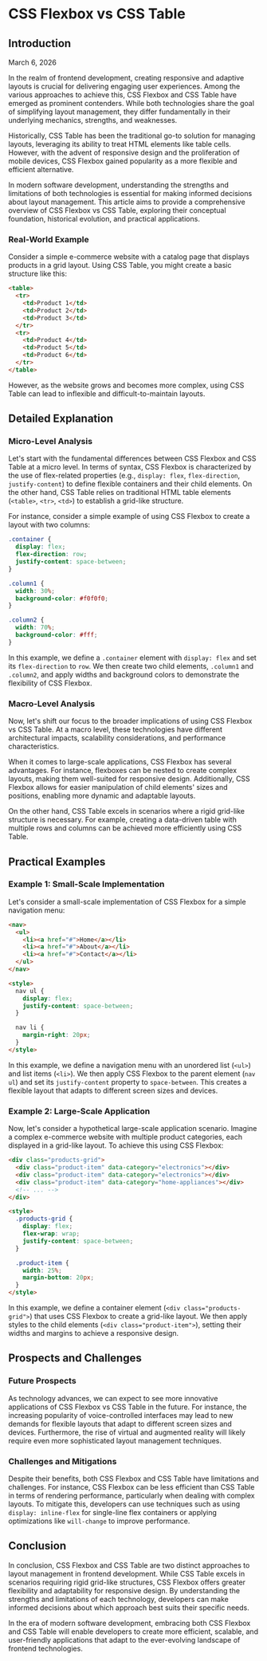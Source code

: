 # CSS Flexbox vs CSS Table
## Introduction
March 6, 2026

In the realm of frontend development, creating responsive and adaptive layouts is crucial for delivering engaging user experiences. Among the various approaches to achieve this, CSS Flexbox and CSS Table have emerged as prominent contenders. While both technologies share the goal of simplifying layout management, they differ fundamentally in their underlying mechanics, strengths, and weaknesses.

Historically, CSS Table has been the traditional go-to solution for managing layouts, leveraging its ability to treat HTML elements like table cells. However, with the advent of responsive design and the proliferation of mobile devices, CSS Flexbox gained popularity as a more flexible and efficient alternative.

In modern software development, understanding the strengths and limitations of both technologies is essential for making informed decisions about layout management. This article aims to provide a comprehensive overview of CSS Flexbox vs CSS Table, exploring their conceptual foundation, historical evolution, and practical applications.

### Real-World Example
Consider a simple e-commerce website with a catalog page that displays products in a grid layout. Using CSS Table, you might create a basic structure like this:
```html
<table>
  <tr>
    <td>Product 1</td>
    <td>Product 2</td>
    <td>Product 3</td>
  </tr>
  <tr>
    <td>Product 4</td>
    <td>Product 5</td>
    <td>Product 6</td>
  </tr>
</table>
```
However, as the website grows and becomes more complex, using CSS Table can lead to inflexible and difficult-to-maintain layouts.

## Detailed Explanation
### Micro-Level Analysis

Let's start with the fundamental differences between CSS Flexbox and CSS Table at a micro level. In terms of syntax, CSS Flexbox is characterized by the use of flex-related properties (e.g., `display: flex`, `flex-direction`, `justify-content`) to define flexible containers and their child elements. On the other hand, CSS Table relies on traditional HTML table elements (`<table>`, `<tr>`, `<td>`) to establish a grid-like structure.

For instance, consider a simple example of using CSS Flexbox to create a layout with two columns:
```css
.container {
  display: flex;
  flex-direction: row;
  justify-content: space-between;
}

.column1 {
  width: 30%;
  background-color: #f0f0f0;
}

.column2 {
  width: 70%;
  background-color: #fff;
}
```
In this example, we define a `.container` element with `display: flex` and set its `flex-direction` to `row`. We then create two child elements, `.column1` and `.column2`, and apply widths and background colors to demonstrate the flexibility of CSS Flexbox.

### Macro-Level Analysis

Now, let's shift our focus to the broader implications of using CSS Flexbox vs CSS Table. At a macro level, these technologies have different architectural impacts, scalability considerations, and performance characteristics.

When it comes to large-scale applications, CSS Flexbox has several advantages. For instance, flexboxes can be nested to create complex layouts, making them well-suited for responsive design. Additionally, CSS Flexbox allows for easier manipulation of child elements' sizes and positions, enabling more dynamic and adaptable layouts.

On the other hand, CSS Table excels in scenarios where a rigid grid-like structure is necessary. For example, creating a data-driven table with multiple rows and columns can be achieved more efficiently using CSS Table.

## Practical Examples
### Example 1: Small-Scale Implementation

Let's consider a small-scale implementation of CSS Flexbox for a simple navigation menu:
```html
<nav>
  <ul>
    <li><a href="#">Home</a></li>
    <li><a href="#">About</a></li>
    <li><a href="#">Contact</a></li>
  </ul>
</nav>

<style>
  nav ul {
    display: flex;
    justify-content: space-between;
  }

  nav li {
    margin-right: 20px;
  }
</style>
```
In this example, we define a navigation menu with an unordered list (`<ul>`) and list items (`<li>`). We then apply CSS Flexbox to the parent element (`nav ul`) and set its `justify-content` property to `space-between`. This creates a flexible layout that adapts to different screen sizes and devices.

### Example 2: Large-Scale Application

Now, let's consider a hypothetical large-scale application scenario. Imagine a complex e-commerce website with multiple product categories, each displayed in a grid-like layout. To achieve this using CSS Flexbox:
```html
<div class="products-grid">
  <div class="product-item" data-category="electronics"></div>
  <div class="product-item" data-category="electronics"></div>
  <div class="product-item" data-category="home-appliances"></div>
  <!-- ... -->
</div>

<style>
  .products-grid {
    display: flex;
    flex-wrap: wrap;
    justify-content: space-between;
  }

  .product-item {
    width: 25%;
    margin-bottom: 20px;
  }
</style>
```
In this example, we define a container element (`<div class="products-grid">`) that uses CSS Flexbox to create a grid-like layout. We then apply styles to the child elements (`<div class="product-item">`), setting their widths and margins to achieve a responsive design.

## Prospects and Challenges
### Future Prospects

As technology advances, we can expect to see more innovative applications of CSS Flexbox vs CSS Table in the future. For instance, the increasing popularity of voice-controlled interfaces may lead to new demands for flexible layouts that adapt to different screen sizes and devices. Furthermore, the rise of virtual and augmented reality will likely require even more sophisticated layout management techniques.

### Challenges and Mitigations

Despite their benefits, both CSS Flexbox and CSS Table have limitations and challenges. For instance, CSS Flexbox can be less efficient than CSS Table in terms of rendering performance, particularly when dealing with complex layouts. To mitigate this, developers can use techniques such as using `display: inline-flex` for single-line flex containers or applying optimizations like `will-change` to improve performance.

## Conclusion

In conclusion, CSS Flexbox and CSS Table are two distinct approaches to layout management in frontend development. While CSS Table excels in scenarios requiring rigid grid-like structures, CSS Flexbox offers greater flexibility and adaptability for responsive design. By understanding the strengths and limitations of each technology, developers can make informed decisions about which approach best suits their specific needs.

In the era of modern software development, embracing both CSS Flexbox and CSS Table will enable developers to create more efficient, scalable, and user-friendly applications that adapt to the ever-evolving landscape of frontend technologies.